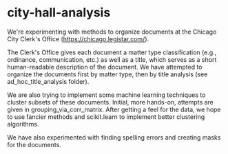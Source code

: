 # city-hall-analysis

We're experimenting with methods to organize documents at the Chicago City Clerk's Office (https://chicago.legistar.com/). 

The Clerk's Office gives each document a matter type classification (e.g., ordinance, communication, etc.) as well as a title, which serves as a short human-readable description of the document. We have attempted to organize the documents first by matter type, then by title analysis (see ad_hoc_title_analysis folder). 

We are also trying to implement some machine learning techniques to cluster subsets of these documents. Initial, more hands-on, attempts are given in grouping_via_corr_matrix. After getting a feel for the data, we hope to use fancier methods and scikit.learn to implement better clustering algorithms.

We have also experimented with finding spelling errors and creating masks for the documents.
